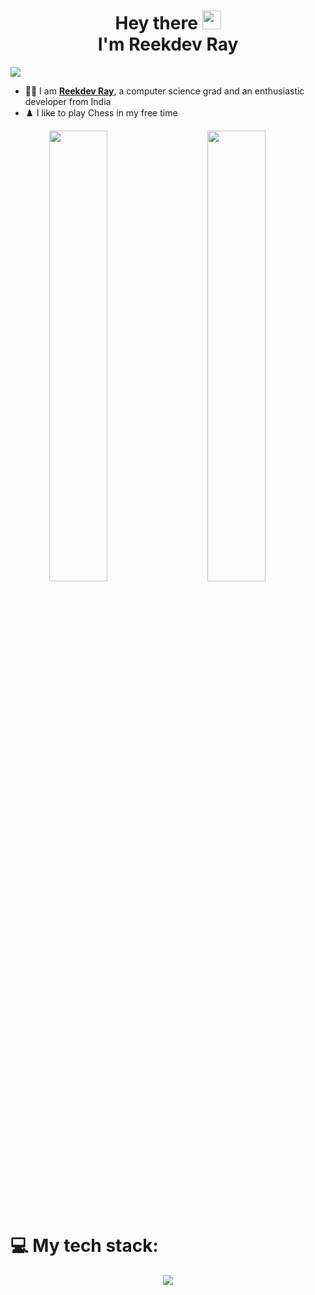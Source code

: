 <h1 align="center">Hey there <img src="https://i.imgur.com/TSNpxSS.gif" width=30px><br/> I'm Reekdev Ray</h1>

![](https://komarev.com/ghpvc/?username=reek-dev&color=537FE7&style=flat)

- 🙋‍♂️ I am [**Reekdev Ray**](https://bit.ly/reekdev-linkedin), a computer science grad and an enthusiastic developer from India
- ♟️ I like to play Chess in my free time


<div align="center">
<img width=43% align="left" src="https://github-readme-stats.vercel.app/api?username=reek-dev&show_icons=true&theme=dark&border_radius=8.0&title_color=86A3B8">
<img width=43% src="https://github-readme-stats.vercel.app/api/top-langs/?username=reek-dev&layout=compact&hide=jupyter%20notebook&theme=dark&title_color=86A3B8&border_radius=10.0">
</div>

<br/><br/>
# 💻 My tech stack:

<p align="center">
  <a href=#>
    <img src="https://skillicons.dev/icons?i=java,spring,hibernate,sequelize,javascript,typescript,angular,html,css,bootstrap,python,git,bash" />
  </a>
</p>
